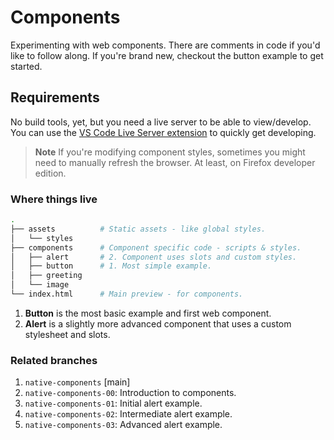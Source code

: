 # Components

Experimenting with web components. There are comments in code if you'd like to follow along. If you're brand new, checkout the button example to get started.

## Requirements

No build tools, yet, but you need a live server to be able to view/develop. You
can use the [VS Code Live Server extension](https://marketplace.visualstudio.com/items?itemName=ritwickdey.LiveServer) to quickly get developing.

> **Note**
> If you're modifying component styles, sometimes you might need to manually
> refresh the browser. At least, on Firefox developer edition.

### Where things live

```bash
.
├── assets          # Static assets - like global styles.
│   └── styles
├── components      # Component specific code - scripts & styles.
│   ├── alert       # 2. Component uses slots and custom styles.
│   ├── button      # 1. Most simple example.
│   ├── greeting
│   └── image
└── index.html      # Main preview - for components.
```

1. **Button** is the most basic example and first web component.
2. **Alert** is a slightly more advanced component that uses a custom stylesheet and slots.

### Related branches

1. `native-components` [main]
1. `native-components-00`: Introduction to components.
1. `native-components-01`: Initial alert example.
1. `native-components-02`: Intermediate alert example.
1. `native-components-03`: Advanced alert example.
